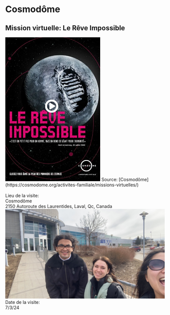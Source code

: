 <h1>Cosmodôme</h1>
<h2>Mission virtuelle: Le Rêve Impossible</h2>
<img src="medias/affiche_reve_impossible.PNG" width="300">
Source: [Cosmodôme](https://cosmodome.org/activites-familiale/missions-virtuelles/)
<br>
<br>
Lieu de la visite: <br>
Cosmodôme <br>
2150 Autoroute des Laurentides, Laval, Qc, Canada <br>
<img src="medias/moi_mouhmoud_manu_cosmodome.png" width="700">
Date de la visite: <br>
7/3/24 <br>
